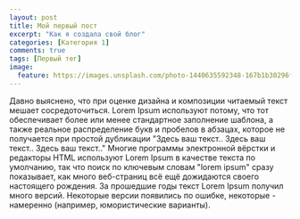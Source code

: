 ```yaml
---
layout: post
title: Мой первый пост
excerpt: "Как я создала свой блог"
categories: [Категория 1]
comments: true
tags: [Первый тег]
image:
  feature: https://images.unsplash.com/photo-1440635592348-167b1b30296f?crop=entropy&dpr=2&fit=crop&fm=jpg&h=475&ixjsv=2.1.0&ixlib=rb-0.3.5&q=50&w=1250
---
```


Давно выяснено, что при оценке дизайна и композиции читаемый текст мешает сосредоточиться. 
Lorem Ipsum используют потому, что тот обеспечивает более или менее стандартное заполнение шаблона, 
а также реальное распределение букв и пробелов в абзацах, которое не получается при простой дубликации 
"Здесь ваш текст.. Здесь ваш текст.. Здесь ваш текст.." Многие программы электронной вёрстки и редакторы 
HTML используют Lorem Ipsum в качестве текста по умолчанию, так что поиск по ключевым словам "lorem ipsum" 
сразу показывает, как много веб-страниц всё ещё дожидаются своего настоящего рождения. 
За прошедшие годы текст Lorem Ipsum получил много версий. Некоторые версии появились по ошибке, некоторые - 
намеренно (например, юмористические варианты).